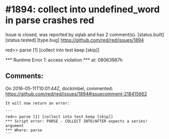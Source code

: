 
#1894: collect into undefined_word in parse crashes red
================================================================================
Issue is closed, was reported by xqlab and has 2 comment(s).
[status.built] [status.tested] [type.bug]
<https://github.com/red/red/issues/1894>

red>> parse [1] [collect into test keep [skip]]

**\* Runtime Error 1: access violation
**\* at: 08063987h



Comments:
--------------------------------------------------------------------------------

On 2016-05-11T10:01:44Z, dockimbel, commented:
<https://github.com/red/red/issues/1894#issuecomment-218415662>

    It will now return an error:
    
    ```
    red>> parse [1] [collect into test keep [skip]]
    *** Script error: PARSE - COLLECT INTO/AFTER expects a series! argument
    *** Where: parse
    ```

